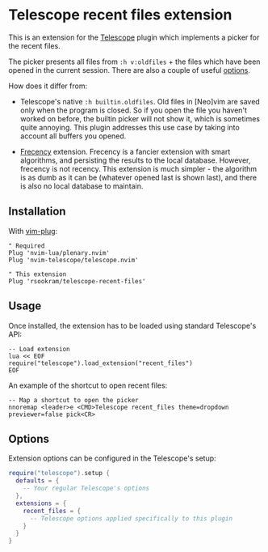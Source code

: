 # Telescope recent files extension

This is an extension for the
[Telescope](https://github.com/nvim-telescope/telescope.nvim) plugin which
implements a picker for the recent files.

The picker presents all files from `:h v:oldfiles` + the files which have been
opened in the current session. There are also a couple of useful
[options](#options).

How does it differ from:

- Telescope's native `:h builtin.oldfiles`. Old files in [Neo]vim are saved
  only when the program is closed. So if you open the file you haven't worked
  on before, the builtin picker will not show it, which is sometimes quite
  annoying. This plugin addresses this use case by taking into account all
  buffers you opened.

- [Frecency](https://github.com/nvim-telescope/telescope-frecency.nvim)
  extension. Frecency is a fancier extension with smart algorithms, and
  persisting the results to the local database. However, frecency is not
  recency. This extension is much simpler - the algorithm is as dumb as it can
  be (whatever opened last is shown last), and there is also no local database
  to maintain.

## Installation

With [vim-plug](https://github.com/junegunn/vim-plug):

```vim
" Required
Plug 'nvim-lua/plenary.nvim'
Plug 'nvim-telescope/telescope.nvim'

" This extension
Plug 'rsookram/telescope-recent-files'
```

## Usage

Once installed, the extension has to be loaded using standard Telescope's API:

```vim
-- Load extension
lua << EOF
require("telescope").load_extension("recent_files")
EOF
```

An example of the shortcut to open recent files:

```vim
-- Map a shortcut to open the picker
nnoremap <leader>e <CMD>Telescope recent_files theme=dropdown previewer=false pick<CR>
```

## Options

Extension options can be configured in the Telescope's setup:

```lua
require("telescope").setup {
  defaults = {
    -- Your regular Telescope's options
  },
  extensions = {
    recent_files = {
      -- Telescope options applied specifically to this plugin
    }
  }
}
```
